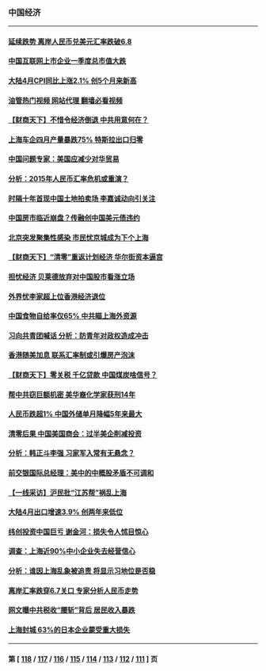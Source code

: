 ### 中国经济
---
#### [延续跌势 离岸人民币兑美元汇率跌破6.8](../../pages/ncid283/n13734230.md?05130445) 
#### [中国互联网上市企业一季度总市值大跌](../../pages/ncid283/n13734337.md?05130445) 
#### [大陆4月CPI同比上涨2.1% 创5个月来新高](../../pages/ncid283/n13733961.md?05130445) 
#### [油管热门视频 网站代理 翻墙必看视频](http://209.222.30.114:81/youtube.html?05130445)
#### [【财商天下】不惜令经济倒退 中共用意何在？](../../pages/ncid283/n13733588.md?05130445) 
#### [上海车企四月产量暴跌75% 特斯拉出口归零](../../pages/ncid283/n13733278.md?05130445) 
#### [中国问题专家：美国应减少对华贸易](../../pages/ncid283/n13733444.md?05130445) 
#### [分析：2015年人民币汇率危机或重演？](../../pages/ncid283/n13733648.md?05130445) 
#### [时隔十年首现中国土地拍卖场 李嘉诚动向引关注](../../pages/ncid283/n13733574.md?05130445) 
#### [中国房市临近崩盘？传融创中国美元债违约](../../pages/ncid283/n13733285.md?05130445) 
#### [北京突发聚集性感染 市民忧京城成为下个上海](../../pages/ncid283/n13732920.md?05130445) 
#### [【财商天下】“清零”重返计划经济 华尔街资本逼宫](../../pages/ncid283/n13732331.md?05130445) 
#### [担忧经济 贝莱德放弃对中国股市看涨立场](../../pages/ncid283/n13732374.md?05130445) 
#### [外界忧李家超上位香港经济退位](../../pages/ncid283/n13732290.md?05130445) 
#### [中国食物自给率仅65% 中共瞄上海外资源](../../pages/ncid283/n13732272.md?05130445) 
#### [习向共青团喊话 分析：防青年对政权造成冲击](../../pages/ncid283/n13732150.md?05130445) 
#### [香港随美加息 联系汇率制或引爆房产泡沫](../../pages/ncid283/n13732223.md?05130445) 
#### [【财商天下】零关税 千亿贷款 中国煤炭啥信号？](../../pages/ncid283/n13731880.md?05130445) 
#### [帮中共窃巨额机密 美华裔化学家获刑14年](../../pages/ncid283/n13731669.md?05130445) 
#### [人民币跌超1% 中国外储单月降幅5年来最大](../../pages/ncid283/n13731552.md?05130445) 
#### [清零后果 中国美国商会：过半美企削减投资](../../pages/ncid283/n13731358.md?05130445) 
#### [分析：韩正斗李强 习家军入常有无悬念？](../../pages/ncid283/n13731467.md?05130445) 
#### [前交银国际总经理：美中的中概股矛盾不可调和](../../pages/ncid283/n13731487.md?05130445) 
#### [【一线采访】沪民批“江苏帮”祸乱上海](../../pages/ncid283/n13731242.md?05130445) 
#### [大陆4月出口增速3.9% 创两年来低位](../../pages/ncid283/n13731078.md?05130445) 
#### [纬创投资中国巨亏 谢金河：损失令人怵目惊心](../../pages/ncid283/n13731194.md?05130445) 
#### [调查：上海近90%中小企业失去经营信心](../../pages/ncid283/n13730917.md?05130445) 
#### [分析：谁因上海乱象被追责 将显示习地位是否稳](../../pages/ncid283/n13730482.md?05130445) 
#### [离岸汇率跌穿6.7关口 专家分析人民币走势](../../pages/ncid283/n13730613.md?05130445) 
#### [网文曝中共税收“腰斩”背后 居民收入暴跌](../../pages/ncid283/n13730594.md?05130445) 
#### [上海封城 63%的日本企业蒙受重大损失](../../pages/ncid283/n13730353.md?05130445) 

---
#### 第 [ [118](./118.md?05130445) / [117](./117.md?05130445) / [116](./116.md?05130445) / [115](./115.md?05130445) / [114](./114.md?05130445) / [113](./113.md?05130445) / [112](./112.md?05130445) / [111](./111.md?05130445) ] 页
